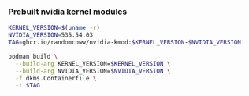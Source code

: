 ### Prebuilt nvidia kernel modules

```bash
KERNEL_VERSION=$(uname -r)
NVIDIA_VERSION=535.54.03
TAG=ghcr.io/randomcoww/nvidia-kmod:$KERNEL_VERSION-$NVIDIA_VERSION

podman build \
  --build-arg KERNEL_VERSION=$KERNEL_VERSION \
  --build-arg NVIDIA_VERSION=$NVIDIA_VERSION \
  -f dkms.Containerfile \
  -t $TAG
```
